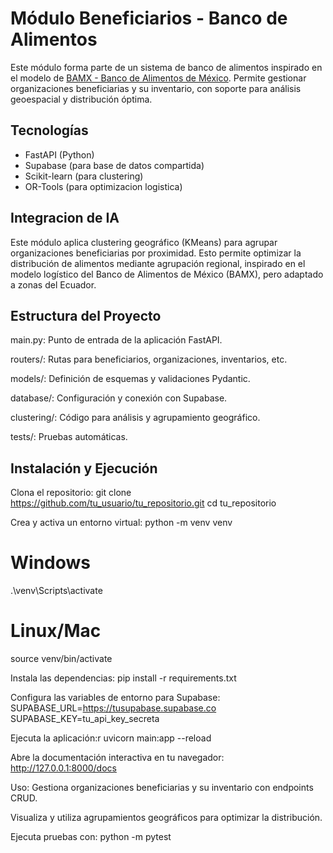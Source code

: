 # Módulo Beneficiarios - Banco de Alimentos

Este módulo forma parte de un sistema de banco de alimentos inspirado en el modelo de [BAMX - Banco de Alimentos de México](https://bamx.org.mx/). Permite gestionar organizaciones beneficiarias y su inventario, con soporte para análisis geoespacial y distribución óptima.

## Tecnologías
- FastAPI (Python)
- Supabase (para base de datos compartida)
- Scikit-learn (para clustering)
- OR-Tools (para optimizacion logistica)

## Integracion de IA
Este módulo aplica clustering geográfico (KMeans) para agrupar organizaciones beneficiarias por proximidad. Esto permite optimizar la distribución de alimentos mediante agrupación regional, inspirado en el modelo logístico del Banco de Alimentos de México (BAMX), pero adaptado a zonas del Ecuador.

## Estructura del Proyecto
main.py: Punto de entrada de la aplicación FastAPI.

routers/: Rutas para beneficiarios, organizaciones, inventarios, etc.

models/: Definición de esquemas y validaciones Pydantic.

database/: Configuración y conexión con Supabase.

clustering/: Código para análisis y agrupamiento geográfico.

tests/: Pruebas automáticas.

## Instalación y Ejecución
Clona el repositorio:
git clone https://github.com/tu_usuario/tu_repositorio.git
cd tu_repositorio

Crea y activa un entorno virtual:
python -m venv venv
# Windows
.\venv\Scripts\activate
# Linux/Mac
source venv/bin/activate

Instala las dependencias:
pip install -r requirements.txt


Configura las variables de entorno para Supabase:
SUPABASE_URL=https://tusupabase.supabase.co
SUPABASE_KEY=tu_api_key_secreta

Ejecuta la aplicación:r
uvicorn main:app --reload

Abre la documentación interactiva en tu navegador:
http://127.0.0.1:8000/docs

Uso: 
Gestiona organizaciones beneficiarias y su inventario con endpoints CRUD.

Visualiza y utiliza agrupamientos geográficos para optimizar la distribución.

Ejecuta pruebas con:
python -m pytest
